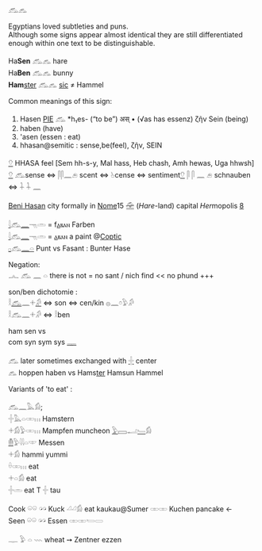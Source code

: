 𓃹𓃺  

Egyptians loved subtleties and puns.  
Although some signs appear almost identical they are still differentiated enough within one text to be distinguishable.  

Ha**Sen** 𓃹𓃺 hare  
Ha**Ben** 𓃹𓃺 bunny  
**Ham**[ster](𓄛) 𓃹𓃺 [sic](sic) ≠ Hammel  

Common meanings of this sign:  
1) Hasen [PIE](PIE) 𓃹 *h₁es- (“to be”) अस् • (√as has essenz) ζῆν Sein (being)  
2) haben (have)  
3) 'asen (essen : eat)  
4) hhasan@semitic : sense,be(feel), ζῆν, SEIN

[𓄣](𓄣) HHASA feel [Sem hh-s-y, Mal hass, Heb chash, Amh hewas, Uga hhwsh]  
[𓄣](𓄣) 𓃹sense ⇔ 𓋴𓋴𓈖𓂉 scent ⇔ 𓊸cense ⇔ sentiment[𓄣](𓄣) 𓋴 𓋴 𓈖 𓂉 schnauben ⇔ 𓇑 𓇑 𓈖  

[Beni Hasan](https://en.wikipedia.org/wiki/Beni_Hasan) city formally in [Nome](https://en.wikipedia.org/wiki/Nome_(Egypt))15 𓉆 (*Hare*-land) capital *Her*mopolis [8](8)  


[𓇋](𓇋)𓃹[𓈖](𓈖)𓁸𓏛 = f[ⲁ](Ⲁ)ⲃⲁⲛ Farben  
[𓇋](𓇋)𓃹[𓈖](𓈖)𓁸𓏛 = [ⲁ](Ⲁ)ⲃⲁⲛ a paint @[Coptic](https://en.wikipedia.org/wiki/Copts)  
[𓊪](𓊪)𓃹[𓈖](𓈖)[𓏏](𓏏) Punt vs Fasant : Bunter Hase  

Negation:  
𓂜 𓃹 𓈖 𓏏  there is not =  no sant / nich find << no phund +++  

son/ben dichotomie :  
𓎛[𓃹](𓃹)𓈖𓇬[𓀔](𓀔) ⇔ son ⇔ cen/kin 𓐍𓈖𓏌𓅱𓀔  
𓎛𓃹𓈖𓇬𓀔 ⇔ 𓎛ben  


ham sen vs  
com syn sym sys [𓊃](𓊃)  

𓃹 later sometimes exchanged with [𓏶](𓏶) center  
𓃺 hoppen haben vs Hams[ter](𓄛) Hamsun Hammel  

Variants of 'to eat' :  

𓃹𓈖𓅓𓀁;  
𓏶𓅓𓏏𓏒𓏥  Hamstern  
𓇬𓀁𓅱𓏒𓏥   Mampfen muncheon [𓅱](𓅱)𓈙𓂝[𓄑](𓄑)𓀁  
[𓄟](𓄟)𓅱𓇋𓇋𓏏𓎱 Messen  
𓇬𓀁 hammi yummi  
𓏐𓏒𓏥 eat  
𓇬𓏏𓀁 eat  
𓏶𓏛 eat T 𓏶 tau  

Cook 𓏖𓏖 𓏗𓏗 Kuck 𓏘𓏘𓀁 eat kaukau@Sumer 𓏒𓏒 Kuchen pancake ←  
Seen 𓏖𓏖 𓏗𓏗 Essen 𓏒𓏒𓏕𓋰  

𓊃 𓅱 𓏏 𓇠 wheat ➙ Zentner ezzen  